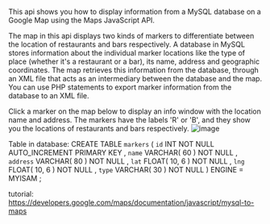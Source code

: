 This api shows you how to display information from a MySQL database on a Google Map using the Maps JavaScript API.

The map in this api displays two kinds of markers to differentiate between the location of restaurants and bars respectively. A database in MySQL stores information about the individual marker locations like the type of place (whether it's a restaurant or a bar), its name, address and geographic coordinates. The map retrieves this information from the database, through an XML file that acts as an intermediary between the database and the map. You can use PHP statements to export marker information from the database to an XML file.

Click a marker on the map below to display an info window with the location name and address. The markers have the labels 'R' or 'B', and they show you the locations of restaurants and bars respectively.
![image](https://user-images.githubusercontent.com/53494300/115075111-4669f700-9f03-11eb-8cff-8db1f8604f33.png)

Table in database:
CREATE TABLE `markers` (
  `id` INT NOT NULL AUTO_INCREMENT PRIMARY KEY ,
  `name` VARCHAR( 60 ) NOT NULL ,
  `address` VARCHAR( 80 ) NOT NULL ,
  `lat` FLOAT( 10, 6 ) NOT NULL ,
  `lng` FLOAT( 10, 6 ) NOT NULL ,
  `type` VARCHAR( 30 ) NOT NULL
) ENGINE = MYISAM ;

tutorial:
https://developers.google.com/maps/documentation/javascript/mysql-to-maps
